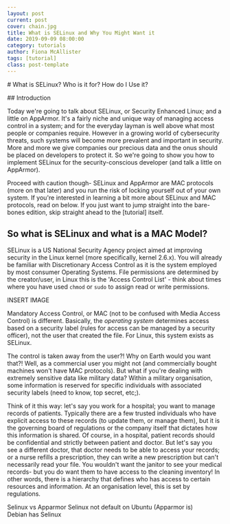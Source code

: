 ```yaml
---
layout: post
current: post
cover: chain.jpg
title: What is SELinux and Why You Might Want it
date: 2019-09-09 08:00:00
category: tutorials
author: Fiona McAllister
tags: [tutorial]
class: post-template
---
```

# What is SELinux? Who is it for? How do I Use it?

## Introduction

Today we're going to talk about SELinux, or Security Enhanced Linux; and a little on AppArmor. It's a fairly niche and unique way of managing access control in a system; and for the everyday layman is well above what most people or companies require. However in a growing world of cybersecurity threats, such systems will become more prevalent and important in security. More and more we give companies our precious data and the onus should be placed on developers to protect it. So we're going to show you how to implement SELinux for the security-conscious developer (and talk a little on AppArmor).

Proceed with caution though- SELinux and AppArmor are MAC protocols (more on that later) and you run the risk of locking yourself out of your own system. If you're interested in learning a bit more about SELinux and MAC protocols, read on below. If you just want to jump straight into the bare-bones edition, skip straight ahead to the [tutorial] itself.

## So what is SELinux and what is a MAC Model?

SELinux is a US National Security Agency project aimed at improving security in the Linux kernel (more specifically, kernel 2.6.x). You will already be familiar with Discretionary Access Control as it is the system employed by most consumer Operating Systems. File permissions are determined by the creator/user, in Linux this is the 'Access Control List' - think about times where you have used `chmod` or `sudo` to assign read or write permissions.

INSERT IMAGE

Mandatory Access Control, or MAC (not to be confused with Media Access Control) is different. Basically, the *operating system* determines access based on a security label (rules for access can be managed by a security officer), not the user that created the file. For Linux, this system exists as SELinux. 

The control is taken away from the user?! Why on Earth would you want that?! Well, as a commercial user you might not (and commercially bought machines won't have MAC protocols). 
But what if you're dealing with extremely sensitive data like military data? Within a military organisation, some information is reserved for specific individuals with associated security labels (need to know, top secret, etc;).

Think of it this way: let's say you work for a hospital; you want to manage records of patients. Typically there are a few trusted individuals who have explicit access to these records (to update them, or manage them), but it is the governing board of regulations or the company itself that dictates how this information is shared. Of course, in a hospital, patient records should be confidential and strictly between patient and doctor.
But let's say you see a different doctor, that doctor needs to be able to access your records; or a nurse refills a prescription, they can write a new prescription but can't necessarily read your file. You wouldn't want the janitor to see your medical records- but you do want them to have access to the cleaning inventory!
In other words, there is a hierarchy that defines who has access to certain resources and information. At an organisation level, this is set by regulations.

Selinux vs Apparmor
Selinux not default on Ubuntu (Apparmor is)
Debian has Selinux
